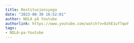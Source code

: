 ```yaml
---
title: Restitusjonsyoga
date: "2023-08-30 16:52:01"
author: NDLA på Youtube
authorlink: https://www.youtube.com/watch?v=OzhE1uf7qwY
tags:
- NDLA-pa-Youtube
---
```

